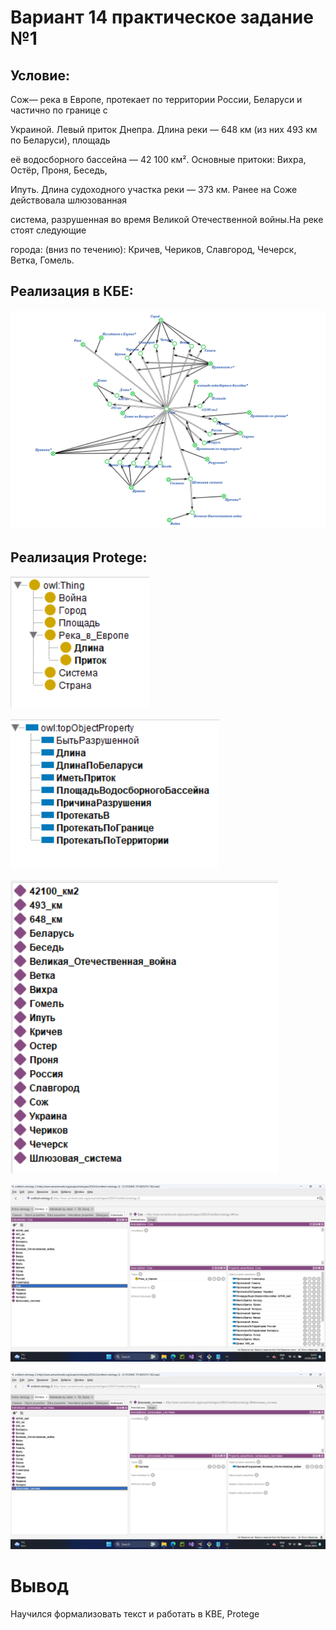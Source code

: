 # Вариант 14 практическое задание №1

## Условие:

Сож— река в Европе, протекает по территории России, Беларуси и частично по границе с 

Украиной. Левый приток Днепра. Длина реки — 648 км (из них 493 км по Беларуси), площадь 

её водосборного бассейна — 42 100 км². Основные притоки: Вихра, Остёр, Проня, Беседь, 

Ипуть. Длина судоходного участка реки — 373 км. Ранее на Соже действовала шлюзованная 

система, разрушенная во время Великой Отечественной войны.На реке стоят следующие 

города: (вниз по течению): Кричев, Чериков, Славгород, Чечерск, Ветка, Гомель.

## Реализация в КБЕ:

![image](imgs/ПЗ116КБЕ.png)

## Реализация Protege:

![image](imgs/ClassesProtege.png)

![image](imgs/ObjectPropProtege.png)

![image](imgs/IndividualsProtege.png)

![image](imgs/SozhProtege.png)

![image](imgs/SystemProtege.png)

# Вывод 

Научился формализовать текст и работать в KBE, Protege

